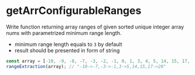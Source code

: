 # getArrConfigurableRanges

Write function returning array ranges of given sorted unique integer array nums with parametrized minimum range length.

* minimum range length equals to `3` by default
* result should be presented in form of string

```js
const array = [-10, -9, -8, -7, -3, -2, -1, 0, 1, 3, 4, 5, 14, 15, 17, 18, 19, 20];
rangeExtraction(array); // "-10->-7,-3->-1,3->5,14,15,17->20"
```

